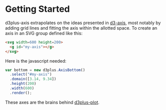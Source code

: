 [width]: 600
[height]: 200

# Getting Started

d3plus-axis extrapolates on the ideas presented in [d3-axis](https://github.com/d3/d3-axis), most notably by adding grid lines and fitting the axis within the allotted space. To create an axis in an SVG group defined like this:

```html
<svg width=600 height=200>
  <g id="my-axis"></g>
</svg>
```

Here is the javascript needed:

```js
var bottom = new d3plus.AxisBottom()
  .select("#my-axis")
  .domain([3.14, 9.34])
  .height(200)
  .width(600)
  .render();
```

These axes are the brains behind [d3plus-plot](https://github.com/d3plus/d3plus-plot).
